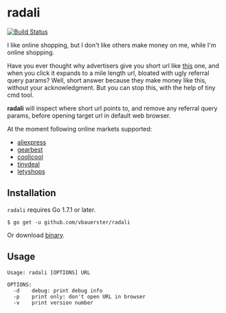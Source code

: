 # radali

[![Build Status](https://travis-ci.org/vbauerster/radali.svg?branch=master)](https://travis-ci.org/vbauerster/radali)

I like online shopping, but I don't like others make money on me, while I'm online shopping.

Have you ever thought why advertisers give you short url like [this](https://goo.gl/yZqJ3p) one,
and when you click it expands to a mile length url, bloated with ugly referral query params?
Well, short answer because they make money like this, without your acknowledgment.
But you can stop this, with the help of tiny cmd tool.

**radali** will inspect where short url points to, and remove any referral query params,
before opening target url in default web browser.

At the moment following online markets supported:

* [aliexpress](https://ru.aliexpress.com)
* [gearbest](http://www.gearbest.com)
* [coolicool](http://www.coolicool.com)
* [tinydeal](http://www.tinydeal.com)
* [letyshops](https://letyshops.ru)

## Installation
`radali` requires Go 1.7.1 or later.
```
$ go get -u github.com/vbauerster/radali
```
Or download [binary](https://github.com/vbauerster/radali/releases/latest).

## Usage
```
Usage: radali [OPTIONS] URL

OPTIONS:
  -d    debug: print debug info
  -p    print only: don't open URL in browser
  -v    print version number
```
